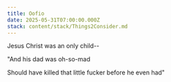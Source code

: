 ```yaml
---
title: Oofio
date: 2025-05-31T07:00:00.000Z
stack: content/stack/Things2Consider.md
---
```


Jesus Christ was an only child--

"And his dad was oh-so-mad

Should have killed that little fucker before he even had"
